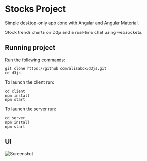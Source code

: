 # Stocks Project

Simple desktop-only app done with Angular and Angular Material.

Stock trends charts on D3js and a real-time chat using websockets.

## Running project

Run the following commands:

```
git clone https://github.com/alisabox/d3js.git
cd d3js
```

To launch the client run:

```
cd client
npm install
npm start
```

To launch the server run:

```
cd server
npm install
npm start
```

## UI

![Screenshot](https://user-images.githubusercontent.com/77010822/201345713-37f07b79-9953-40b4-a822-b26d21d0518f.jpg)
